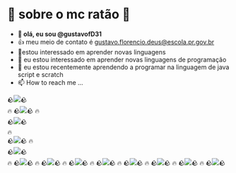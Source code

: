 # 🎵 sobre o mc ratão 🐀

- **👋 olá, eu sou @gustavofD31**
- 👍 meu meio de contato é gustavo.florencio.deus@escola.pr.gov.br
- 👀estou interessado em aprender novas linguagens 
- 🌱 eu estou interessado em aprender novas linguagens de programação
- 💞️ eu estou recentemente aprendendo a programar na linguagem de java script e scratch 
- 📫 How to reach me ...


🪨![](https://img.shields.io/badge/Scratch-4D97FF?style=for-the-badge&logo=Scratch&logoColor=white)🪨       
🔥
🪨![](https://img.shields.io/badge/JavaScript-323330?style=for-the-badge&logo=javascript&logoColor=F7DF1E)🪨 
🔥                                                                                                         
🪨![](https://img.shields.io/badge/Steam-000000?style=for-the-badge&logo=steam&logoColor=white)🪨         
🔥                                                                                                        
🪨![](https://img.shields.io/badge/PlayStation-003791?style=for-the-badge&logo=playstation&logoColor=white)🪨
🔥                                                                                                       
🪨![](https://img.shields.io/badge/FIFA-B7312F?style=for-the-badge&logo=fifa&logoColor=white)🪨           
🔥
🪨![](https://img.shields.io/badge/Nintendo_3DS-D12228?style=for-the-badge&logo=nintendo-3ds&logoColor=white)🪨
🔥
🪨![](https://img.shields.io/badge/Nintendo_Switch-E60012?style=for-the-badge&logo=nintendo-switch&logoColor=white)🪨
🔥
🪨![](https://img.shields.io/badge/iFood-EA1D2C?style=for-the-badge&logo=ifood&logoColor=white)🪨
🔥
🪨![](https://img.shields.io/badge/YouTube-FF0000?style=for-the-badge&logo=youtube&logoColor=white)🪨
🔥
🪨![](https://img.shields.io/badge/Crunchyroll-F47521?style=for-the-badge&logo=crunchyroll&logoColor=white)🪨
🔥
🪨![](https://img.shields.io/badge/Netflix-E50914?style=for-the-badge&logo=netflix&logoColor=white)🪨
🔥
🪨![](https://img.shields.io/badge/Discord-5865F2?style=for-the-badge&logo=discord&logoColor=white)🪨
🔥
🪨![](https://img.shields.io/badge/Google_Play-414141?style=for-the-badge&logo=google-play&logoColor=white)🪨
